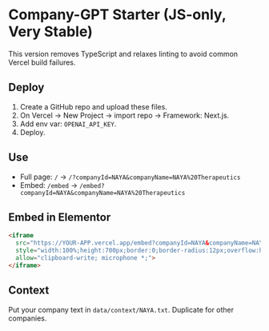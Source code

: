 # Company-GPT Starter (JS-only, Very Stable)

This version removes TypeScript and relaxes linting to avoid common Vercel build failures.

## Deploy
1) Create a GitHub repo and upload these files.
2) On Vercel → New Project → import repo → Framework: Next.js.
3) Add env var: `OPENAI_API_KEY`.
4) Deploy.

## Use
- Full page: `/`  → `/?companyId=NAYA&companyName=NAYA%20Therapeutics`
- Embed: `/embed` → `/embed?companyId=NAYA&companyName=NAYA%20Therapeutics`

## Embed in Elementor
```html
<iframe
  src="https://YOUR-APP.vercel.app/embed?companyId=NAYA&companyName=NAYA%20Therapeutics"
  style="width:100%;height:700px;border:0;border-radius:12px;overflow:hidden"
  allow="clipboard-write; microphone *;">
</iframe>
```

## Context
Put your company text in `data/context/NAYA.txt`. Duplicate for other companies.
